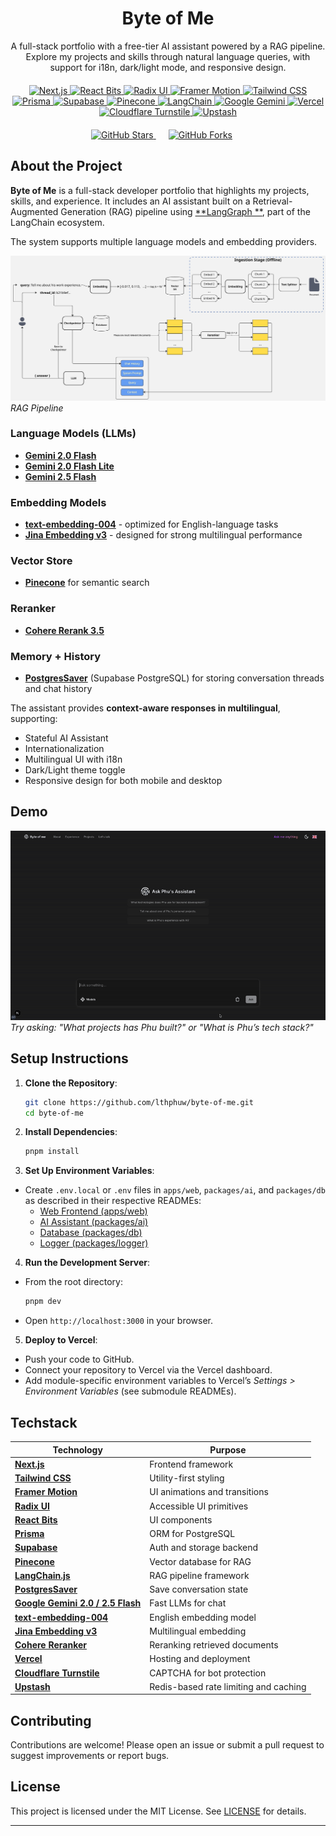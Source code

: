<div align="center">
  <h1>
    <a href="https://phu-lth.space/" target="_blank" style="text-decoration: none; color: inherit;">
      Byte of Me
    </a>
  </h1>
  <p>A full-stack portfolio with a free-tier AI assistant powered by a RAG pipeline. Explore my projects and skills through natural language queries, with support for i18n, dark/light mode, and responsive design.</p>

  <div style="margin: 20px 0;">
   <a href="https://nextjs.org/" target="_blank">
      <img src="https://img.shields.io/badge/Next.js-000000?logo=next.js&logoColor=white&style=flat-square" alt="Next.js" />
    </a>
    <a href="https://github.com/DavidHDev/react-bits" target="_blank">
      <img src="https://img.shields.io/badge/React_Bits-00D8FF?logo=react&logoColor=fff&style=flat-square" alt="React Bits" />
    </a>
    <a href="https://www.radix-ui.com/" target="_blank">
      <img src="https://img.shields.io/badge/Radix_UI-161618?logo=radixui&logoColor=fff&style=flat-square" alt="Radix UI" />
    </a>
    <a href="https://www.framer.com/motion/" target="_blank">
      <img src="https://img.shields.io/badge/Framer_Motion-0055FF?logo=framer&logoColor=fff&style=flat-square" alt="Framer Motion" />
    </a>
    <a href="https://tailwindcss.com/docs" target="_blank">
      <img src="https://img.shields.io/badge/Tailwind_CSS-38B2AC?logo=tailwind-css&logoColor=white&style=flat-square" alt="Tailwind CSS" />
    </a>
    <a href="https://www.prisma.io/docs" target="_blank">
      <img src="https://img.shields.io/badge/Prisma-2D3748?logo=prisma&logoColor=white&style=flat-square" alt="Prisma" />
    </a>
    <a href="https://supabase.com/docs" target="_blank">
      <img src="https://img.shields.io/badge/Supabase-3FCF8E?logo=supabase&logoColor=fff&style=flat-square" alt="Supabase" />
    </a>
    <a href="https://www.pinecone.io/docs/" target="_blank">
      <img src="https://img.shields.io/badge/Pinecone-00C4B4?logo=pinecone&logoColor=fff&style=flat-square" alt="Pinecone" />
    </a>
    <a href="https://langchain-ai.github.io/langgraph/" target="_blank">
      <img src="https://img.shields.io/badge/LangChain-1C3C3C?logo=langchain&logoColor=white&style=flat-square" alt="LangChain" />
    </a>
    <a href="https://ai.google.dev/gemini-api/docs" target="_blank">
      <img src="https://img.shields.io/badge/Google_Gemini-886FBF?logo=googlegemini&logoColor=fff&style=flat-square" alt="Google Gemini" />
    </a>
    <a href="https://vercel.com/docs" target="_blank">
      <img src="https://img.shields.io/badge/Vercel-000000?logo=vercel&logoColor=white&style=flat-square" alt="Vercel" />
    </a>
    <a href="https://www.cloudflare.com/products/turnstile/" target="_blank">
      <img src="https://img.shields.io/badge/Cloudflare_Turnstile-FF6F00?logo=cloudflare&logoColor=fff&style=flat-square" alt="Cloudflare Turnstile" />
    </a>
    <a href="https://upstash.com" target="_blank">
      <img src="https://img.shields.io/badge/Upstash-FF4D4F?logo=redis&logoColor=fff&style=flat-square" alt="Upstash" />
    </a>
  </div>

  <p >
    <a href="https://github.com/lthphuw/byte-of-me" target="_blank">
      <img src="https://img.shields.io/github/stars/lthphuw/byte-of-me?style=social" alt="GitHub Stars" />
    </a>
    <a href="https://github.com/lthphuw/byte-of-me/fork" target="_blank" style="margin: 0px 20px;">
      <img src="https://img.shields.io/github/forks/lthphuw/byte-of-me?style=social" alt="GitHub Forks" />
    </a>
  </p>
</div>

## About the Project

**Byte of Me** is a full-stack developer portfolio that highlights my projects, skills, and experience.
It includes an AI assistant built on a Retrieval-Augmented Generation (RAG) pipeline using [**LangGraph
**](https://langchain-ai.github.io/langgraph/), part of the LangChain ecosystem.

The system supports multiple language models and embedding providers.

![RAG Pipeline](images/RAG_pipeline.jpg)
_RAG Pipeline_

### Language Models (LLMs)

- [**Gemini 2.0 Flash**](https://cloud.google.com/vertex-ai/generative-ai/docs/models/gemini/2-0-flash)
- [**Gemini 2.0 Flash Lite**](https://cloud.google.com/vertex-ai/generative-ai/docs/models/gemini/2-0-flash-lite)
- [**Gemini 2.5 Flash**](https://cloud.google.com/vertex-ai/generative-ai/docs/models/gemini/2-5-flash)

### Embedding Models

- [**text-embedding-004**](https://ai.google.dev/gemini-api/docs/models#text-embedding) - optimized for English-language
  tasks
- [**Jina Embedding v3**](https://jina.ai/models/jina-embeddings-v3) - designed for strong multilingual performance

### Vector Store

- [**Pinecone**](https://www.pinecone.io/) for semantic search

### Reranker

- [**Cohere Rerank 3.5**](https://cohere.com/blog/rerank-3pt5)

### Memory + History

- [**PostgresSaver**](https://github.com/langchain-ai/langgraphjs/tree/main/libs/checkpoint-postgres) (Supabase
  PostgreSQL) for storing conversation threads and chat history

The assistant provides **context-aware responses in multilingual**, supporting:

- Stateful AI Assistant
- Internationalization
- Multilingual UI with i18n
- Dark/Light theme toggle
- Responsive design for both mobile and desktop

## Demo

![Byte of Me AI Assistant Demo](./demo/demo.gif)
_Try asking: "What projects has Phu built?" or "What is Phu’s tech stack?"_

## Setup Instructions

1. **Clone the Repository**:

   ```bash
   git clone https://github.com/lthphuw/byte-of-me.git
   cd byte-of-me
   ```

2. **Install Dependencies**:

   ```bash
   pnpm install
   ```

3. **Set Up Environment Variables**:

- Create `.env.local` or `.env` files in `apps/web`, `packages/ai`, and `packages/db` as described in their respective
  READMEs:
  - [Web Frontend (apps/web)](apps/web/README.md)
  - [AI Assistant (packages/ai)](packages/ai/README.md)
  - [Database (packages/db)](packages/db/README.md)
  - [Logger (packages/logger)](packages/logger/README.md)
4. **Run the Development Server**:

- From the root directory:
  ```bash
  pnpm dev
  ```
- Open `http://localhost:3000` in your browser.

5. **Deploy to Vercel**:

- Push your code to GitHub.
- Connect your repository to Vercel via the Vercel dashboard.
- Add module-specific environment variables to Vercel’s _Settings > Environment Variables_ (see submodule READMEs).

## Techstack

| Technology                                                                                                        | Purpose                              |
  |-------------------------------------------------------------------------------------------------------------------|--------------------------------------|
| [**Next.js**](https://nextjs.org/)                                                                                | Frontend framework       |
| [**Tailwind CSS**](https://tailwindcss.com/docs)                                                                  | Utility-first styling                |
| [**Framer Motion**](https://www.framer.com/motion/)                                                               | UI animations and transitions        |
| [**Radix UI**](https://www.radix-ui.com/)                                                                         | Accessible UI primitives             |
| [**React Bits**](https://github.com/DavidHDev/react-bits)                                                         | UI components                        |
| [**Prisma**](https://www.prisma.io/docs)                                                                          | ORM for PostgreSQL                   |
| [**Supabase**](https://supabase.com/docs)                                                                         | Auth and storage backend             |
| [**Pinecone**](https://www.pinecone.io/)                                                                          | Vector database for RAG              |
| [**LangChain.js**](https://langchain-ai.github.io/langgraph/)                                                     | RAG pipeline framework               |
| [**PostgresSaver**](https://github.com/langchain-ai/langgraphjs/tree/main/libs/checkpoint-postgres)               | Save conversation state              |
| [**Google Gemini 2.0 / 2.5 Flash**](https://cloud.google.com/vertex-ai/docs/generative-ai/model-reference/gemini) | Fast LLMs for chat                   |
| [**text-embedding-004**](https://ai.google.dev/gemini-api/docs/models#text-embedding)                             | English embedding model              |
| [**Jina Embedding v3**](https://docs.jina.ai/embeddings/jina-embeddings-v3/)                                      | Multilingual embedding               |
| [**Cohere Reranker**](https://docs.cohere.com/docs/rerank-overview)                                               | Reranking retrieved documents        |
| [**Vercel**](https://vercel.com/docs)                                                                             | Hosting and deployment               |
| [**Cloudflare Turnstile**](https://www.cloudflare.com/products/turnstile/)                                        | CAPTCHA for bot protection           |
| [**Upstash**](https://upstash.com)                                                                                | Redis-based rate limiting and caching |

## Contributing

Contributions are welcome! Please open an issue or submit a pull request to suggest improvements or report bugs.

## License

This project is licensed under the MIT License. See [LICENSE](./LICENSE.md) for details.

---
